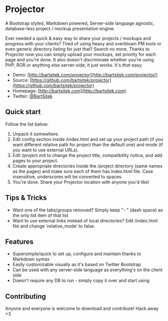 # Projector

A Bootstrap styled, Markdown powered, Server-side language agnostic, database-less project / mockup presentation engine.

Ever needed a quick & easy way to share your projects / mockups and progress with your clients? Tired of using heavy and overblown PM tools or even generic directory listing for just that? Search no more. Thanks to Projector now you can simply upload your mockups, set priority for each page and you're done. It also doesn't discriminate whether you're using PHP, ROR or anything else server-side, it just works. It's *that* easy.

* Demo: [http://bartsitek.com/projector](http://bartsitek.com/projector/)
* Source: [https://github.com/bartsitek/projector](https://github.com/bartsitek/projector)
* Homepage: [http://bartsitek.com](http://bartsitek.com)
* Twitter: [@BartSitek](http://twitter.com/BartSitek)

## Quick start

Follow the list below:         

1. Unpack it somewhere.
2. Edit config section inside /index.html and set up your project path (if you want different relative path for project than the default one) and mode (if you want to use external URLs).
3. Edit /project.md to change the project title, compatibility notice, and add pages to your project.
4. Create appropriate directories inside the /project directory (same names as the pages) and make sure each of them has index.html file. Case insensitive, underscores will be converted to spaces.
5. You're done. Share your Projector location with anyone you'd like!


## Tips & Tricks

- Want one of the tabs/groups removed? Simply keep "- " (dash space) as the only list item of that list
- Want to use external links instead of local directories? Edit /index.html file and change 'relative_mode' to false.


## Features

* Supersimple/quick to set up, configure and maintain thanks to Markdown syntax
* Easily customizable visually as it's based on Twitter Bootstrap
* Can be used with any server-side language as everything's on the client side
* Doesn't require any DB to run - simply copy it over and start using


## Contributing

Anyone and everyone is welcome to download and contribute! Hack away <3